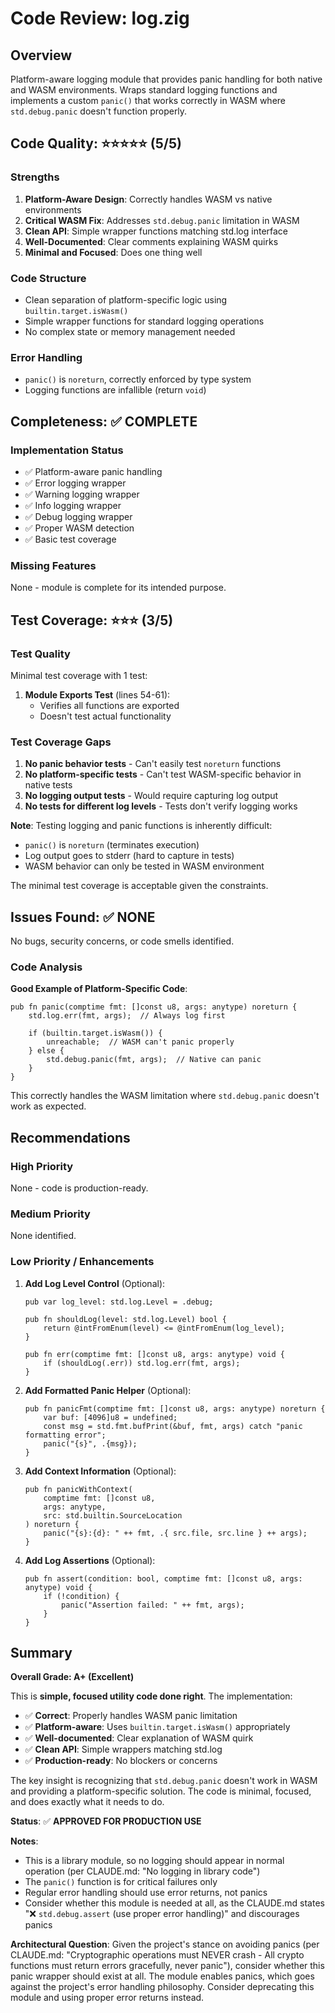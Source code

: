 # Code Review: log.zig

## Overview
Platform-aware logging module that provides panic handling for both native and WASM environments. Wraps standard logging functions and implements a custom `panic()` that works correctly in WASM where `std.debug.panic` doesn't function properly.

## Code Quality: ⭐⭐⭐⭐⭐ (5/5)

### Strengths
1. **Platform-Aware Design**: Correctly handles WASM vs native environments
2. **Critical WASM Fix**: Addresses `std.debug.panic` limitation in WASM
3. **Clean API**: Simple wrapper functions matching std.log interface
4. **Well-Documented**: Clear comments explaining WASM quirks
5. **Minimal and Focused**: Does one thing well

### Code Structure
- Clean separation of platform-specific logic using `builtin.target.isWasm()`
- Simple wrapper functions for standard logging operations
- No complex state or memory management needed

### Error Handling
- `panic()` is `noreturn`, correctly enforced by type system
- Logging functions are infallible (return `void`)

## Completeness: ✅ COMPLETE

### Implementation Status
- ✅ Platform-aware panic handling
- ✅ Error logging wrapper
- ✅ Warning logging wrapper
- ✅ Info logging wrapper
- ✅ Debug logging wrapper
- ✅ Proper WASM detection
- ✅ Basic test coverage

### Missing Features
None - module is complete for its intended purpose.

## Test Coverage: ⭐⭐⭐ (3/5)

### Test Quality
Minimal test coverage with 1 test:

1. **Module Exports Test** (lines 54-61):
   - Verifies all functions are exported
   - Doesn't test actual functionality

### Test Coverage Gaps
1. **No panic behavior tests** - Can't easily test `noreturn` functions
2. **No platform-specific tests** - Can't test WASM-specific behavior in native tests
3. **No logging output tests** - Would require capturing log output
4. **No tests for different log levels** - Tests don't verify logging works

**Note**: Testing logging and panic functions is inherently difficult:
- `panic()` is `noreturn` (terminates execution)
- Log output goes to stderr (hard to capture in tests)
- WASM behavior can only be tested in WASM environment

The minimal test coverage is acceptable given the constraints.

## Issues Found: ✅ NONE

No bugs, security concerns, or code smells identified.

### Code Analysis

**Good Example of Platform-Specific Code**:
```zig
pub fn panic(comptime fmt: []const u8, args: anytype) noreturn {
    std.log.err(fmt, args);  // Always log first

    if (builtin.target.isWasm()) {
        unreachable;  // WASM can't panic properly
    } else {
        std.debug.panic(fmt, args);  // Native can panic
    }
}
```

This correctly handles the WASM limitation where `std.debug.panic` doesn't work as expected.

## Recommendations

### High Priority
None - code is production-ready.

### Medium Priority
None identified.

### Low Priority / Enhancements

1. **Add Log Level Control** (Optional):
   ```zig
   pub var log_level: std.log.Level = .debug;

   pub fn shouldLog(level: std.log.Level) bool {
       return @intFromEnum(level) <= @intFromEnum(log_level);
   }

   pub fn err(comptime fmt: []const u8, args: anytype) void {
       if (shouldLog(.err)) std.log.err(fmt, args);
   }
   ```

2. **Add Formatted Panic Helper** (Optional):
   ```zig
   pub fn panicFmt(comptime fmt: []const u8, args: anytype) noreturn {
       var buf: [4096]u8 = undefined;
       const msg = std.fmt.bufPrint(&buf, fmt, args) catch "panic formatting error";
       panic("{s}", .{msg});
   }
   ```

3. **Add Context Information** (Optional):
   ```zig
   pub fn panicWithContext(
       comptime fmt: []const u8,
       args: anytype,
       src: std.builtin.SourceLocation
   ) noreturn {
       panic("{s}:{d}: " ++ fmt, .{ src.file, src.line } ++ args);
   }
   ```

4. **Add Log Assertions** (Optional):
   ```zig
   pub fn assert(condition: bool, comptime fmt: []const u8, args: anytype) void {
       if (!condition) {
           panic("Assertion failed: " ++ fmt, args);
       }
   }
   ```

## Summary

**Overall Grade: A+ (Excellent)**

This is **simple, focused utility code done right**. The implementation:
- ✅ **Correct**: Properly handles WASM panic limitation
- ✅ **Platform-aware**: Uses `builtin.target.isWasm()` appropriately
- ✅ **Well-documented**: Clear explanation of WASM quirk
- ✅ **Clean API**: Simple wrappers matching std.log
- ✅ **Production-ready**: No blockers or concerns

The key insight is recognizing that `std.debug.panic` doesn't work in WASM and providing a platform-specific solution. The code is minimal, focused, and does exactly what it needs to do.

**Status**: ✅ **APPROVED FOR PRODUCTION USE**

**Notes**:
- This is a library module, so no logging should appear in normal operation (per CLAUDE.md: "No logging in library code")
- The `panic()` function is for critical failures only
- Regular error handling should use error returns, not panics
- Consider whether this module is needed at all, as the CLAUDE.md states "❌ `std.debug.assert` (use proper error handling)" and discourages panics

**Architectural Question**:
Given the project's stance on avoiding panics (per CLAUDE.md: "Cryptographic operations must NEVER crash - All crypto functions must return errors gracefully, never panic"), consider whether this panic wrapper should exist at all. The module enables panics, which goes against the project's error handling philosophy. Consider deprecating this module and using proper error returns instead.
